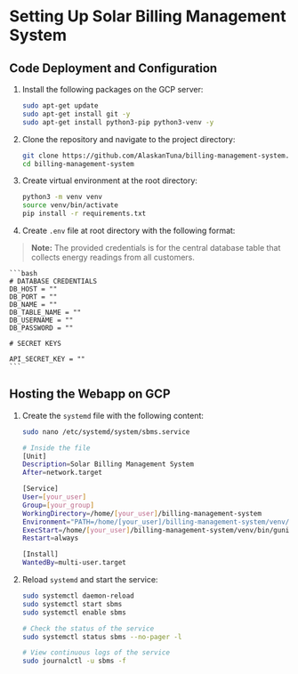 # Setting Up Solar Billing Management System

## Code Deployment and Configuration

1. Install the following packages on the GCP server:

    ```bash
    sudo apt-get update
    sudo apt-get install git -y
    sudo apt-get install python3-pip python3-venv -y
    ```

2. Clone the repository and navigate to the project directory:

    ```bash
    git clone https://github.com/AlaskanTuna/billing-management-system.git
    cd billing-management-system
    ```

3. Create virtual environment at the root directory:

    ```bash
    python3 -m venv venv
    source venv/bin/activate
    pip install -r requirements.txt
    ```

4. Create `.env` file at root directory with the following format:
> **Note:** The provided credentials is for the central database table that collects energy readings from all customers.

    ```bash
    # DATABASE CREDENTIALS
    DB_HOST = ""
    DB_PORT = ""
    DB_NAME = ""
    DB_TABLE_NAME = ""
    DB_USERNAME = ""
    DB_PASSWORD = ""

    # SECRET KEYS

    API_SECRET_KEY = ""
    ```

## Hosting the Webapp on GCP

1. Create the `systemd` file with the following content:

    ```bash
    sudo nano /etc/systemd/system/sbms.service

    # Inside the file
    [Unit]
    Description=Solar Billing Management System
    After=network.target

    [Service]
    User=[your_user] 
    Group=[your_group]
    WorkingDirectory=/home/[your_user]/billing-management-system
    Environment="PATH=/home/[your_user]/billing-management-system/venv/bin"
    ExecStart=/home/[your_user]/billing-management-system/venv/bin/gunicorn --workers 3 --bind 0.0.0.0:8000 src.webapp:app
    Restart=always

    [Install]
    WantedBy=multi-user.target
    ```

2. Reload `systemd` and start the service:

    ```bash
    sudo systemctl daemon-reload
    sudo systemctl start sbms
    sudo systemctl enable sbms

    # Check the status of the service
    sudo systemctl status sbms --no-pager -l

    # View continuous logs of the service
    sudo journalctl -u sbms -f
    ```